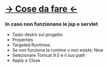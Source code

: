 # [→ Cose da fare ←](https://github.com/users/AlfredoUNISA/projects/2)

### In caso non funzionano le jsp e servlet
- Tasto destro sul progetto
- Properties
- Targeted Runtimes
- Se non funziona la runtime o non esiste: New
- Selezionare Tomcat 9.0 e il suo path
- Apply e Close
